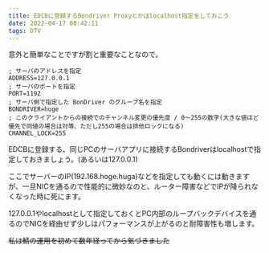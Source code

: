 ```yaml
---
title: EDCBに登録するBondriver Proxyとかはlocalhost指定をしておこう
date: 2022-04-17 00:42:11
tags: DTV
---
```

意外と簡単なことですが割と重要なことなので。

```[OPTION]
; サーバのアドレスを指定
ADDRESS=127.0.0.1
; サーバのポートを指定
PORT=1192
; サーバ側で指定した BonDriver のグループ名を指定
BONDRIVER=hoge
; このクライアントからの接続でのチャンネル変更の優先度 / 0～255の数字(大きな値ほど優先で同値の場合は対等、ただし255の場合は排他ロックになる)
CHANNEL_LOCK=255
```

EDCBに登録する、同じPCのサーバアプリに接続するBondriverはlocalhostで指定しておきましょう。(あるいは127.0.0.1)

ここでサーバーのIP(192.168.hoge.huga)などを指定しても動くには動きますが、一旦NICを通るので性能的に微妙なのと、ルーター障害などでIPが降られなくなった時に死にます。

127.0.0.1やlocalhostとして指定しておくとPC内部のループバックデバイスを通るのでNICを経由せず少しはパフォーマンスが上がるのと耐障害性も増します。

~~私は鯖の運用を初めて数年経ってから気づきました~~